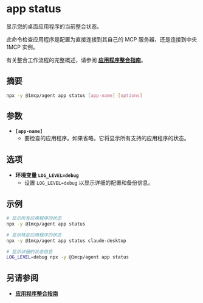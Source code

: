 # app status

显示您的桌面应用程序的当前整合状态。

此命令检查应用程序是配置为直接连接到其自己的 MCP 服务器，还是连接到中央 1MCP 实例。

有关整合工作流程的完整概述，请参阅 **[应用程序整合指南](../../guide/app-consolidation)**。

## 摘要

```bash
npx -y @1mcp/agent app status [app-name] [options]
```

## 参数

- **`[app-name]`**
  - 要检查的应用程序。如果省略，它将显示所有支持的应用程序的状态。

## 选项

- **环境变量 `LOG_LEVEL=debug`**
  - 设置 `LOG_LEVEL=debug` 以显示详细的配置和备份信息。

## 示例

```bash
# 显示所有应用程序的状态
npx -y @1mcp/agent app status

# 显示特定应用程序的状态
npx -y @1mcp/agent app status claude-desktop

# 显示详细的状态信息
LOG_LEVEL=debug npx -y @1mcp/agent app status
```

## 另请参阅

- **[应用程序整合指南](../../guide/app-consolidation#the-consolidation-workflow)**
